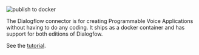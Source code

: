 ![publish to docker](https://github.com/fonoster/rox/workflows/publish%20to%20docker%20hub/badge.svg)

The Dialogflow connector is for creating Programmable Voice Applications without having to do any coding. It ships as a docker container and has support for both editions of Dialogfow.

See the [tutorial](https://learn.fonoster.com/docs/tutorials/connecting_with_dialogflow).


